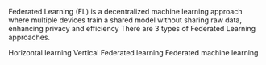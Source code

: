 Federated Learning (FL) is a decentralized machine learning approach where multiple devices train a shared model without sharing raw data, enhancing privacy and efficiency
There are 3 types of Federated Learning approaches.

Horizontal learning
Vertical Federated learning
Federated machine learning

